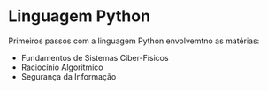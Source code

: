 # Linguagem Python
Primeiros passos com a linguagem Python envolvemtno as matérias:
- Fundamentos de Sistemas Ciber-Físicos
- Raciocínio Algoritmico
- Segurança da Informação

